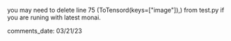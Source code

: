 you may need to delete line 75 (ToTensord(keys=["image"]),) from test.py if you are runing with latest monai.



comments_date: 03/21/23	
